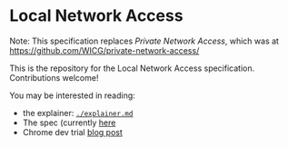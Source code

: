 
# Local Network Access

Note: This specification replaces *Private Network Access*, which was at https://github.com/WICG/private-network-access/

This is the repository for the Local Network Access specification. Contributions
welcome!

You may be interested in reading:

- the explainer:
   [`./explainer.md`](https://github.com/WICG/local-network-access/blob/master/explainer.md)
- The spec (currently
  [here](https://docs.google.com/document/d/1n0kKxt9pS9qDlu_9i5W8IXA594r4pUOKmN9H35cZ8j0/edit?usp=sharing)
- Chrome dev trial [blog
  post](https://developer.chrome.com/blog/local-network-access)


